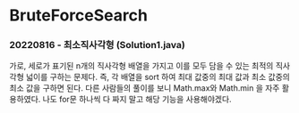 # BruteForceSearch
### 20220816 - 최소직사각형 (Solution1.java)
가로, 세로가 표기된 n개의 직사각형 배열을 가지고 이를 모두 담을 수 있는 최적의 직사각형 넓이를 구하는 문제다.
즉, 각 배열을 sort 하여 최대 값중의 최대 값과 최소 값중의 최소 값을 구하면 된다.
다른 사람들의 풀이를 보니 Math.max와 Math.min 을 자주 활용하였다.
나도 for문 하나씩 다 짜지 말고 해당 기능을 사용해야겠다.